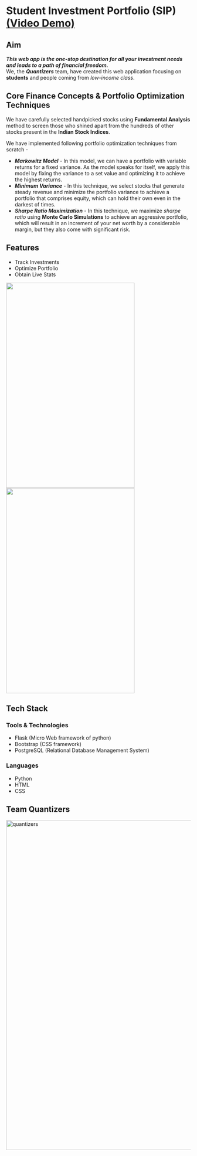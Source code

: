 # Student Investment Portfolio (SIP) [(Video Demo)](https://www.youtube.com/watch?v=-NEdES7bYRQ)
## Aim
***This web app is the one-stop destination for all your investment needs and leads to a path of financial freedom.***<br>
We, the ***Quantizers*** team, have created this web application focusing on **students** and people coming from *low-income class*.

## Core Finance Concepts & Portfolio Optimization Techniques
We have carefully selected handpicked stocks using **Fundamental Analysis** method to screen those who shined apart from the hundreds of other stocks present in the **Indian Stock Indices**.

We have implemented following portfolio optimization techniques from scratch -
- ***Markowitz Model*** - In this model, we can have a portfolio with variable returns for a fixed variance. As the model speaks for itself, we apply this model by fixing the variance to a set value and optimizing it to achieve the highest returns.
- ***Minimum Variance*** - In this technique, we select stocks that generate steady revenue and minimize the portfolio variance to achieve a portfolio that comprises equity, which can hold their own even in the darkest of times.
- ***Sharpe Ratio Maximization*** - In this technique, we maximize *sharpe ratio* using **Monte Carlo Simulations** to achieve an aggressive portfolio, which will result in an increment of your net worth by a considerable margin, but they also come with significant risk.

## Features
- Track Investments
- Optimize Portfolio
- Obtain Live Stats

<img src="https://github.com/shivanshsinghal107/Investment-Portfolio/blob/master/media/sip-by-quantizers.jpeg" height="560" width="350"> <img src="https://github.com/shivanshsinghal107/Investment-Portfolio/blob/master/media/services-provided.jpeg" height="560" width="350">

## Tech Stack
### Tools & Technologies
- Flask (Micro Web framework of python)
- Bootstrap (CSS framework)
- PostgreSQL (Relational Database Management System)

### Languages
- Python
- HTML
- CSS

## Team Quantizers
<img src="https://github.com/shivanshsinghal107/Investment-Portfolio/blob/master/team/quantizers.jpeg" alt="quantizers" height="900" width="700">
